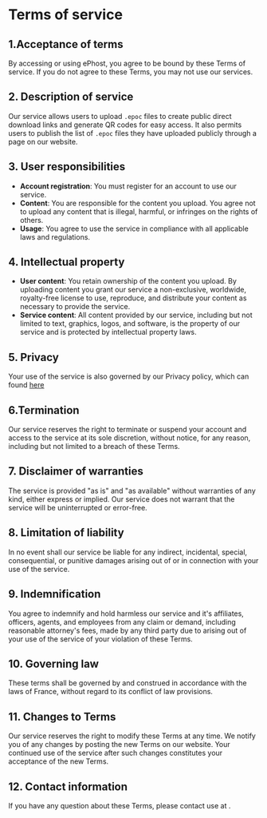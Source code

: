 # Terms of service

## 1.Acceptance of terms

By accessing or using ePhost, you agree to be bound by these Terms of service. If you do not agree to these Terms, you may not use our services.

## 2. Description of service

Our service allows users to upload `.epoc` files to create public direct download links and generate QR codes for easy access. It also permits users to publish the list of `.epoc` files they have uploaded publicly through a page on our website.

## 3. User responsibilities

- **Account registration**: You must register for an account to use our service.
- **Content**: You are responsible for the content you upload. You agree not to upload any content that is illegal, harmful, or infringes on the rights of others.
- **Usage**: You agree to use the service in compliance with all applicable laws and regulations.

## 4. Intellectual property

- **User content**: You retain ownership of the content you upload. By uploading content you grant our service a non-exclusive, worldwide, royalty-free license to use, reproduce, and distribute your content as necessary to provide the service.
- **Service content**: All content provided by our service, including but not limited to text, graphics, logos, and software, is the property of our service and is protected by intellectual property laws.

## 5. Privacy

Your use of the service is also governed by our Privacy policy, which can found [here](/privacy)

## 6.Termination

Our service reserves the right to terminate or suspend your account and access to the service at its sole discretion, without notice, for any reason, including but not limited to a breach of these Terms.

## 7. Disclaimer of warranties

The service is provided "as is" and "as available" without warranties of any kind, either express or implied. Our service does not warrant that the service will be uninterrupted or error-free.

## 8. Limitation of liability

In no event shall our service be liable for any indirect, incidental, special, consequential, or punitive damages arising out of or in connection with your use of the service.

## 9. Indemnification

You agree to indemnify and hold harmless our service and it's affiliates, officers, agents, and employees from any claim or demand, including reasonable attorney's fees, made by any third party due to arising out of your use of the service of your violation of these Terms.

## 10. Governing law

These terms shall be governed by and construed in accordance with the laws of France, without regard to its conflict of law provisions.

## 11. Changes to Terms

Our service reserves the right to modify these Terms at any time. We notify you of any changes by posting the new Terms on our website. Your continued use of the service after such changes constitutes your acceptance of the new Terms.

## 12. Contact information

If you have any question about these Terms, please contact use at .
